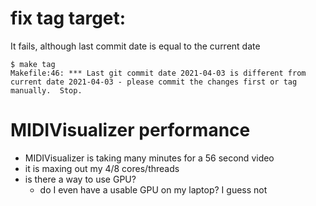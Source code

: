 # fix tag target:
It fails, although last commit date is equal to the current date
```
$ make tag
Makefile:46: *** Last git commit date 2021-04-03 is different from current date 2021-04-03 - please commit the changes first or tag manually.  Stop.
```
# MIDIVisualizer performance
- MIDIVisualizer is taking many minutes for a 56 second video
- it is maxing out my 4/8 cores/threads
- is there a way to use GPU?
  - do I even have a usable GPU on my laptop? I guess not
